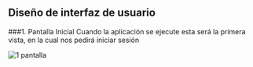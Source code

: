 ## Diseño de interfaz de usuario

###1. Pantalla Inicial
   Cuando la aplicación se ejecute esta será la primera vista, en la cual nos pedirá iniciar sesión
   
   ![1 pantalla](https://user-images.githubusercontent.com/104042510/184979473-a79289e5-f772-4470-8513-5e32421766de.png)
